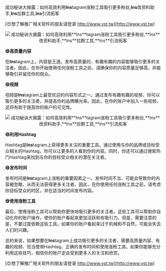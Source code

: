 成功秘诀大揭露：如何高效利用**Ins**tagram涨粉工具吸引更多粉丝,**Ins**改资料助手,**Ins**拉群工具,**Ins**引流拓客

[😍想了解推广相关软件的朋友请登录 http://www.vst.tw](http://www.vst.tw)

 <center><img src="https://vst.tw/MP4/tuiguang/png/2.png" alt="成功秘诀大揭露：如何高效利用**Ins**tagram涨粉工具吸引更多粉丝,**Ins**改资料助手,**Ins**拉群工具,**Ins**引流拓客"></center>

**😄高质量内容**

在**Ins**tagram上，内容是王道。发布高质量的、有趣有趣的内容能够吸引更多的关注者。因此，在你开始使用任何涨粉工具之前，请确保你的内容质量足够高，并能够吸引并留住你的观众。

**😄视频**

视频是**Ins**tagram上最受欢迎的内容形式之一。通过发布有趣有趣的视频，你可以吸引更多的关注者，并提高你的品牌曝光率。因此，在你的账户中加入一些视频，这将有助于提高你的账户的可见性。

 <center><img src="https://vst.tw/MP4/tuiguang/png/3.png" alt="成功秘诀大揭露：如何高效利用**Ins**tagram涨粉工具吸引更多粉丝,**Ins**改资料助手,**Ins**拉群工具,**Ins**引流拓客"></center>

**😄利用Hashtag**

Hashtag是**Ins**tagram上获得更多关注的重要工具。通过使用与你的品牌或目标受众相关的Hashtag，你可以让更多的人看到你的内容。同时，你还可以通过搜索热门Hashtag来找到与你的目标受众相关的潜在关注者。

**😄发布时间**

发布时间是**Ins**tagram上涨粉的重要因素之一。发布时间不当，可能会导致你的内容被忽略，从而无法获得更多关注者。因此，在你使用任何涨粉工具之前，请考虑你目标受众的时区，并在适当的时间发布内容。

**😄使用涨粉工具**

最后，使用涨粉工具可以帮助你更快地吸引更多的关注者。这些工具可以帮助你自动化你的账户操作，使你的账户看起来更加活跃和有吸引力。但是，需要注意的是，不要过度依赖这些工具。如果你的账户看起来过于机械和不自然，可能会失去人们的兴趣。

总的来说，如果想要在**Ins**tagram上成功吸引更多的关注者，需要高质量内容、有趣的视频、恰当使用Hashtag、正确的发布时间和使用涨粉工具。如果你能够充分利用这些技巧，相信你的账户定会受到更多人的关注和欣赏。

[😍想了解推广相关软件的朋友请登录 http://www.vst.tw](http://www.vst.tw)



